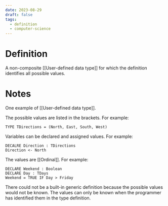 ```yaml
---
date: 2023-08-29
draft: false
tags:
  - definition
  - computer-science 
---
```

# Definition

A non-composite [[User-defined data type]] for which the definition identifies all possible values.

# Notes

One example of [[User-defined data type]].

The possible values are listed in the brackets.
For example:
```
TYPE TDirections = (North, East, South, West)
```

Variables can be declared and assigned values.
For example:
```
DECALRE Direction : TDirections
Direction <- North
```

The values are [[Ordinal]].
For example:
```
DECLARE Weekend : Boolean
DECLARE Day : TDays
Weekend = TRUE IF Day > Friday
```

There could not be a built-in generic definition because the possible values would not be known.
The values can only be known when the programmer has identified them in the type definition.